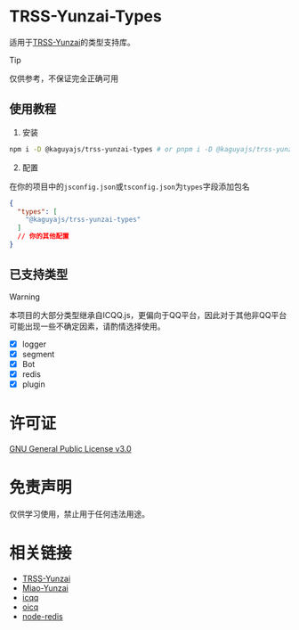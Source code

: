 # TRSS-Yunzai-Types

适用于[TRSS-Yunzai](https://github.com/TimeRainStarSky/Yunzai)的类型支持库。

> [!TIP]
> 仅供参考，不保证完全正确可用

## 使用教程

1. 安装

```sh
npm i -D @kaguyajs/trss-yunzai-types # or pnpm i -D @kaguyajs/trss-yunzai-types
```

2. 配置

在你的项目中的`jsconfig.json`或`tsconfig.json`为`types`字段添加包名

```json
{
  "types": [
    "@kaguyajs/trss-yunzai-types"
  ]
  // 你的其他配置
}
```

## 已支持类型

  > [!WARNING]
  > 本项目的大部分类型继承自ICQQ.js，更偏向于QQ平台，因此对于其他非QQ平台可能出现一些不确定因素，请酌情选择使用。

 - [x] logger
 - [x] segment
 - [x] Bot
 - [x] redis
 - [x] plugin

# 许可证

[GNU General Public License v3.0](./LICENSE)

# 免责声明

仅供学习使用，禁止用于任何违法用途。

# 相关链接

- [TRSS-Yunzai](https://github.com/TimeRainStarSky/Yunzai)
- [Miao-Yunzai](https://github.com/yoimiya-kokomi/Miao-Yunzai)
- [icqq](https://github.com/icqqjs/icqq)
- [oicq](https://github.com/takayama-lily/oicq)
- [node-redis](https://github.com/redis/node-redis)
